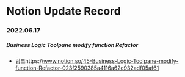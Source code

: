 # Notion Update Record
### 2022.06.17
##### Business Logic Toolpane modify function Refactor
- 링크https://www.notion.so/45-Business-Logic-Toolpane-modify-function-Refactor-023f2590385a4116a62c932adf05af61
